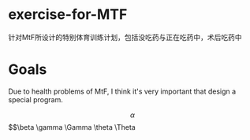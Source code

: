 # exercise-for-MTF
针对MtF所设计的特别体育训练计划，包括没吃药与正在吃药中，术后吃药中
# Goals
Due to health problems of MtF, I think it's very important that design a special program.

$$\alpha $$ $$\beta \gamma \Gamma \theta \Theta


























